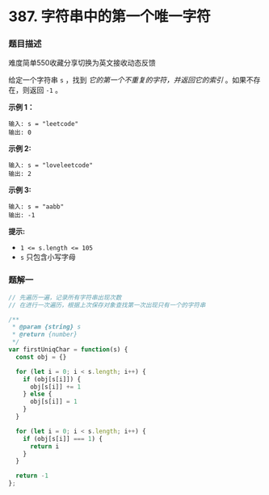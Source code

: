 # 387. 字符串中的第一个唯一字符

### 题目描述

难度简单550收藏分享切换为英文接收动态反馈

给定一个字符串 `s` ，找到 *它的第一个不重复的字符，并返回它的索引* 。如果不存在，则返回 `-1` 。

**示例 1：**

```
输入: s = "leetcode"
输出: 0

```

**示例 2:**

```
输入: s = "loveleetcode"
输出: 2

```

**示例 3:**

```
输入: s = "aabb"
输出: -1

```

**提示:**

- `1 <= s.length <= 105`
- `s` 只包含小写字母

### 题解一

```jsx
// 先遍历一遍，记录所有字符串出现次数
// 在进行一次遍历，根据上次保存对象查找第一次出现只有一个的字符串

/**
 * @param {string} s
 * @return {number}
 */
var firstUniqChar = function(s) {
  const obj = {}

  for (let i = 0; i < s.length; i++) {
    if (obj[s[i]]) {
      obj[s[i]] += 1
    } else {
      obj[s[i]] = 1
    }
  }

  for (let i = 0; i < s.length; i++) {
    if (obj[s[i]] === 1) {
      return i
    }
  }

  return -1
};
```